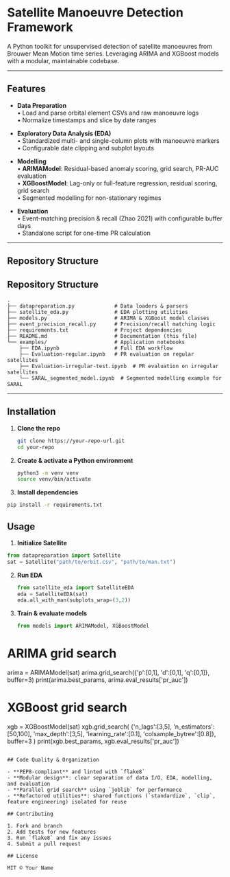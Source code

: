 # Satellite Manoeuvre Detection Framework

A Python toolkit for unsupervised detection of satellite manoeuvres from Brouwer Mean Motion time series. Leveraging ARIMA and XGBoost models with a modular, maintainable codebase.

---

## Features

- **Data Preparation**  
  • Load and parse orbital element CSVs and raw manoeuvre logs  
  • Normalize timestamps and slice by date ranges

- **Exploratory Data Analysis (EDA)**  
  • Standardized multi- and single-column plots with manoeuvre markers  
  • Configurable date clipping and subplot layouts

- **Modelling**  
  • **ARIMAModel**: Residual-based anomaly scoring, grid search, PR-AUC evaluation  
  • **XGBoostModel**: Lag-only or full-feature regression, residual scoring, grid search  
  • Segmented modelling for non-stationary regimes

- **Evaluation**  
  • Event-matching precision & recall (Zhao 2021) with configurable buffer days  
  • Standalone script for one-time PR calculation

---

## Repository Structure

## Repository Structure

```plaintext
.
├── datapreparation.py             # Data loaders & parsers
├── satellite_eda.py               # EDA plotting utilities
├── models.py                      # ARIMA & XGBoost model classes
├── event_precision_recall.py      # Precision/recall matching logic
├── requirements.txt               # Project dependencies
├── README.md                      # Documentation (this file)
└── examples/                      # Application notebooks
    ├── EDA.ipynb                  # Full EDA workflow
    ├── Evaluation-regular.ipynb   # PR evaluation on regular satellites
    ├── Evaluation-irregular-test.ipynb  # PR evaluation on irregular satellites
    └── SARAL_segmented_model.ipynb  # Segmented modelling example for SARAL
```


---

## Installation

1. **Clone the repo**  
   ```bash
   git clone https://your-repo-url.git
   cd your-repo
   ```

2. **Create & activate a Python environment**
   ```bash
   python3 -m venv venv
   source venv/bin/activate
   ```
3. **Install dependencies**
  ```bash
  pip install -r requirements.txt
  ```

## Usage

1. **Initialize Satellite**
```python
from datapreparation import Satellite
sat = Satellite("path/to/orbit.csv", "path/to/man.txt")
```

2. **Run EDA**
   ```python
   from satellite_eda import SatelliteEDA
   eda = SatelliteEDA(sat)
   eda.all_with_man(subplots_wrap=(3,2))
   ```
3. **Train & evaluate models**
   ```python
   from models import ARIMAModel, XGBoostModel

  # ARIMA grid search
  arima = ARIMAModel(sat)
  arima.grid_search({'p':[0,1], 'd':[0,1], 'q':[0,1]}, buffer=3)
  print(arima.best_params, arima.eval_results['pr_auc'])
  
  # XGBoost grid search
  xgb = XGBoostModel(sat)
  xgb.grid_search(
    {'n_lags':[3,5], 'n_estimators':[50,100], 'max_depth':[3,5],
     'learning_rate':[0.1], 'colsample_bytree':[0.8]},
    buffer=3
  )
  print(xgb.best_params, xgb.eval_results['pr_auc'])
   ```

## Code Quality & Organization

- **PEP8-compliant** and linted with `flake8`
- **Modular design**: clear separation of data I/O, EDA, modelling, and evaluation
- **Parallel grid search** using `joblib` for performance
- **Refactored utilities**: shared functions (`standardize`, `clip`, feature engineering) isolated for reuse

## Contributing

1. Fork and branch  
2. Add tests for new features  
3. Run `flake8` and fix any issues  
4. Submit a pull request  

## License

MIT © Your Name
